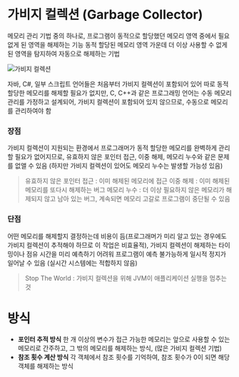 # 가비지 컬렉션 (Garbage Collector)

메모리 관리 기법 중의 하나로, 프로그램이 동적으로 할당했던 메모리 영역 중에서 필요없게 된 영역을 해제하는 기능
동적 할당된 메모리 영역 가운데 더 이상 사용할 수 없게 된 영역을 탐지하여 자동으로 해제하는 기법

![가비지 컬렉션](https://ko.javascript.info/article/garbage-collection/memory-user-john-lost.svg)

자바, C#, 일부 스크립트 언어들은 처음부터 가비지 컬렉션이 포함되어 있어 따로 동적할당한 메모리를 해제할 필요가 없지만, C, C++과 같은 프로그래밍 언어는 수동 메모리 관리를 가정하고 설계되어, 가비지 컬렉션이 포함되어 있지 않으므로, 수동으로 메모리를 관리하여야 함

### 장점

가비지 컬렉션이 지원되는 환경에서 프로그래머가 동적 할당한 메모리를 완벽하게 관리할 필요가 없어지므로, 유효하지 않은 포인터 접근, 이중 해제, 메모리 누수와 같은 문제를 없앨 수 있음 (하지만 가비지 컬렉션이 있어도 메모리 누수는 발생할 가능성 있음)

> 유효하지 않은 포인터 접근 : 이미 해제된 메모리에 접근
> 이중 해제 : 이미 해제된 메모리를 또다시 해제하는 버그
> 메모리 누수 : 더 이상 필요하지 않은 메모리가 해제되지 않고 남아 있는 버그, 계속되면 메모리 고갈로 프로그램이 중단될 수 있음

### 단점

어떤 메모리를 해제할지 결정하는데 비용이 듬(프로그래머가 미리 알고 있는 경우에도 가비지 컬렉션이 추적해야 하므로 이 작업은 비효율적), 가비지 컬렉션이 해제하는 타이밍이나 점유 시간을 미리 예측하기 어려워 프로그램이 예측 불가능하게 일시적 정지가 일어날 수 있음 (실시간 시스템에는 적합하지 않음)

> Stop The World : 가비지 컬렉션을 위해 JVM이 애플리케이션 실행을 멈추는 것



# 방식

- **포인터 추적 방식**
  한 개 이상의 변수가 접근 가능한 메모리는 앞으로 사용할 수 있는 메모리로 간주하고, 그 밖의 메모리를 해제하는 방식, (많은 가비지 컬렉션 기법)
- **참조 횟수 계산 방식**
  각 객체에서 참조 횟수를 기억하여, 참조 횟수가 0이 되면 해당 객체를 해제하는 방식